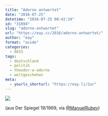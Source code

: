 ```yaml
---
title: "Adorno antwortet"
date: "2016-07-25"
datetime: "2016-07-25 08:42:34"
id: "31694"
slug: "adorno-antwortet"
url: "https://eay.cc/2016/adorno-antwortet/"
author: "eay"
format: "aside"
categories:
  - 0815
tags:
  - deutschland
  - politik
  - theodor-w-adorno
  - weltgeschehen
meta:
  - yourls_shorturl: "https://eay.li/2ur"
---
```


![](https://eay.cc/uploads/2016/adorno-antwortet.jpg)

(aus Der Spiegel 19/1969, via [@ManuelRubey](https://twitter.com/manuelrubey/status/756567419615870976))
